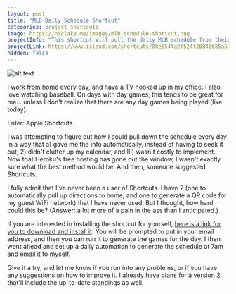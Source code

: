 ```yaml
---
layout: post
title: "MLB Daily Schedule Shortcut"
categories: project shortcuts
image: https://niclake.me/images/mlb-schedule-shortcut.png
projectInfo: "This shortcut will pull the daily MLB schedule from their public facing API, put it into a table, and send an email to the desired recipient. You can set it up as a daily automation to know the schedules for every day."
projectLink: https://www.icloud.com/shortcuts/08e854fa2f524f20840685a51dccda05
hidden: false
---
```


![alt text][headerImg]

I work from home every day, and have a TV hooked up in my office. I also love watching baseball. On days with day games, this tends to be great for me... unless I don't realize that there are any day games being played (like today).

Enter: Apple Shortcuts.

<!-- more -->

I was attempting to figure out how I could pull down the schedule every day in a way that a) gave me the info automatically, instead of having to seek it out, 2) didn't clutter up my calendar, and III) wasn't costly to implement. Now that Heroku's free hosting has gone out the window, I wasn't exactly sure what the best method would be. And then, someone suggested Shortcuts.

I fully admit that I've never been a user of Shortcuts. I have 2 (one to automatically pull up directions to home, and one to generate a QR code for my guest WiFi network) that I have never used. But I thought, how hard could this be? (Answer: a lot more of a pain in the ass than I anticipated.)

If you are interested in installing the shortcut for yourself, [here is a link for you to download and install it][shortcut]. You will be prompted to put in your email address, and then you can run it to generate the games for the day. I then went ahead and set up a daily automation to generate the schedule at 7am and email it to myself.

Give it a try, and let me know if you run into any problems, or if you have any suggestions on how to improve it. I already have plans for a version 2 that'll include the up-to-date standings as well.

[headerImg]: https://niclake.me/images/mlb-schedule-shortcut.png "ClackTrack - Catalog your mechanical keyboard collection"
[shortcut]: https://www.icloud.com/shortcuts/08e854fa2f524f20840685a51dccda05
